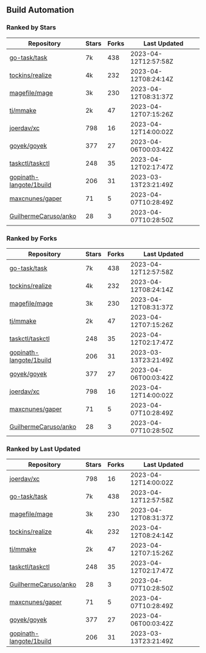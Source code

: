 ## Build Automation

### Ranked by Stars

| Repository | Stars | Forks | Last Updated |
|------------|-------|-------|--------------|
| [go-task/task](https://github.com/go-task/task) | 7k | 438 | 2023-04-12T12:57:58Z |
| [tockins/realize](https://github.com/tockins/realize) | 4k | 232 | 2023-04-12T08:24:14Z |
| [magefile/mage](https://github.com/magefile/mage) | 3k | 230 | 2023-04-12T08:31:37Z |
| [tj/mmake](https://github.com/tj/mmake) | 2k | 47 | 2023-04-12T07:15:26Z |
| [joerdav/xc](https://github.com/joerdav/xc) | 798 | 16 | 2023-04-12T14:00:02Z |
| [goyek/goyek](https://github.com/goyek/goyek) | 377 | 27 | 2023-04-06T00:03:42Z |
| [taskctl/taskctl](https://github.com/taskctl/taskctl) | 248 | 35 | 2023-04-12T02:17:47Z |
| [gopinath-langote/1build](https://github.com/gopinath-langote/1build) | 206 | 31 | 2023-03-13T23:21:49Z |
| [maxcnunes/gaper](https://github.com/maxcnunes/gaper) | 71 | 5 | 2023-04-07T10:28:49Z |
| [GuilhermeCaruso/anko](https://github.com/GuilhermeCaruso/anko) | 28 | 3 | 2023-04-07T10:28:50Z |

### Ranked by Forks

| Repository | Stars | Forks | Last Updated |
|------------|-------|-------|--------------|
| [go-task/task](https://github.com/go-task/task) | 7k | 438 | 2023-04-12T12:57:58Z |
| [tockins/realize](https://github.com/tockins/realize) | 4k | 232 | 2023-04-12T08:24:14Z |
| [magefile/mage](https://github.com/magefile/mage) | 3k | 230 | 2023-04-12T08:31:37Z |
| [tj/mmake](https://github.com/tj/mmake) | 2k | 47 | 2023-04-12T07:15:26Z |
| [taskctl/taskctl](https://github.com/taskctl/taskctl) | 248 | 35 | 2023-04-12T02:17:47Z |
| [gopinath-langote/1build](https://github.com/gopinath-langote/1build) | 206 | 31 | 2023-03-13T23:21:49Z |
| [goyek/goyek](https://github.com/goyek/goyek) | 377 | 27 | 2023-04-06T00:03:42Z |
| [joerdav/xc](https://github.com/joerdav/xc) | 798 | 16 | 2023-04-12T14:00:02Z |
| [maxcnunes/gaper](https://github.com/maxcnunes/gaper) | 71 | 5 | 2023-04-07T10:28:49Z |
| [GuilhermeCaruso/anko](https://github.com/GuilhermeCaruso/anko) | 28 | 3 | 2023-04-07T10:28:50Z |

### Ranked by Last Updated

| Repository | Stars | Forks | Last Updated |
|------------|-------|-------|--------------|
| [joerdav/xc](https://github.com/joerdav/xc) | 798 | 16 | 2023-04-12T14:00:02Z |
| [go-task/task](https://github.com/go-task/task) | 7k | 438 | 2023-04-12T12:57:58Z |
| [magefile/mage](https://github.com/magefile/mage) | 3k | 230 | 2023-04-12T08:31:37Z |
| [tockins/realize](https://github.com/tockins/realize) | 4k | 232 | 2023-04-12T08:24:14Z |
| [tj/mmake](https://github.com/tj/mmake) | 2k | 47 | 2023-04-12T07:15:26Z |
| [taskctl/taskctl](https://github.com/taskctl/taskctl) | 248 | 35 | 2023-04-12T02:17:47Z |
| [GuilhermeCaruso/anko](https://github.com/GuilhermeCaruso/anko) | 28 | 3 | 2023-04-07T10:28:50Z |
| [maxcnunes/gaper](https://github.com/maxcnunes/gaper) | 71 | 5 | 2023-04-07T10:28:49Z |
| [goyek/goyek](https://github.com/goyek/goyek) | 377 | 27 | 2023-04-06T00:03:42Z |
| [gopinath-langote/1build](https://github.com/gopinath-langote/1build) | 206 | 31 | 2023-03-13T23:21:49Z |

